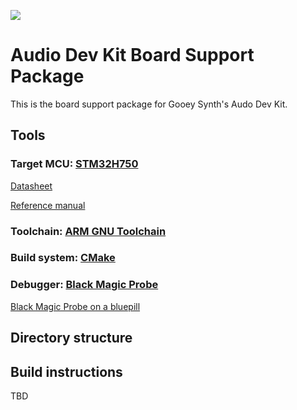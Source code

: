 ![](https://avatars.githubusercontent.com/u/115755700?s=400&u=c9bb15abdc6dfc7dbe06a5b1952d9360dfd12abe&v=4])

# Audio Dev Kit Board Support Package #

This is the board support package for Gooey Synth's Audo Dev Kit.

## Tools ##

### Target MCU: [STM32H750](https://www.st.com/en/microcontrollers-microprocessors/stm32h750-value-line.html)  ###

[Datasheet](https://www.st.com/resource/en/datasheet/stm32h750ib.pdf)


[Reference manual](https://www.st.com/resource/en/reference_manual/rm0433-stm32h742-stm32h743753-and-stm32h750-value-line-advanced-armbased-32bit-mcus-stmicroelectronics.pdf)


### Toolchain: [ARM GNU Toolchain](https://developer.arm.com/downloads/-/gnu-rm)

### Build system: [CMake](https://cmake.org) ###

### Debugger: [Black Magic Probe](https://1bitsquared.com/products/black-magic-probe) ###

[Black Magic Probe on a bluepill](https://github.com/koendv/blackmagic-bluepill)

## Directory structure ##


## Build instructions ##

TBD